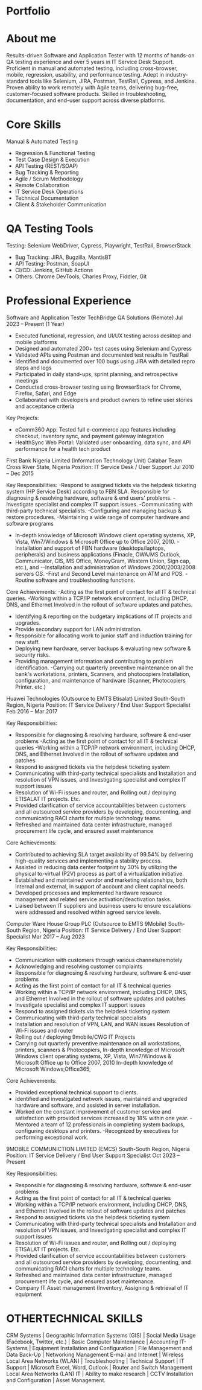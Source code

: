 # Portfolio
# About me
Results-driven Software and Application Tester with 12 months of hands-on QA testing experience and over 5 years in IT Service Desk Support. Proficient in manual and automated testing, including cross-browser, mobile, regression, usability, and performance testing. Adept in industry-standard tools like Selenium, JIRA, Postman, TestRail, Cypress, and Jenkins. Proven ability to work remotely with Agile teams, delivering bug-free, customer-focused software products. Skilled in troubleshooting, documentation, and end-user support across diverse platforms.
# Core Skills
Manual & Automated Testing
- Regression & Functional Testing
- Test Case Design & Execution
- API Testing (REST/SOAP)
- Bug Tracking & Reporting
- Agile / Scrum Methodology
- Remote Collaboration
- IT Service Desk Operations
- Technical Documentation
- Client & Stakeholder Communication
# QA Testing Tools
Testing: Selenium WebDriver, Cypress, Playwright, TestRail, BrowserStack
- Bug Tracking: JIRA, Bugzilla, MantisBT
- API Testing: Postman, SoapUI
- CI/CD: Jenkins, GitHub Actions
- Others: Chrome DevTools, Charles Proxy, Fiddler, Git
# Professional Experience
Software and Application Tester
TechBridge QA Solutions (Remote)
Jul 2023 – Present (1 Year)
- Executed functional, regression, and UI/UX testing across desktop and mobile platforms
- Designed and automated 200+ test cases using Selenium and Cypress
- Validated APIs using Postman and documented test results in TestRail
- Identified and documented over 100 bugs using JIRA with detailed repro steps and logs
- Participated in daily stand-ups, sprint planning, and retrospective meetings
- Conducted cross-browser testing using BrowserStack for Chrome, Firefox, Safari, and Edge
- Collaborated with developers and product owners to refine user stories and acceptance criteria

Key Projects:
- eComm360 App: Tested full e-commerce app features including checkout, inventory sync, and payment gateway integration
- HealthSync Web Portal: Validated user onboarding, data sync, and API performance for a health tech product

First Bank Nigeria Limited (Information Technology Unit) Calabar Team Cross River State, Nigeria Position: IT Service Desk / User Support	                          Jul 2010 – Dec 2015

Key Responsibilities:
-Respond to assigned tickets via the helpdesk ticketing system (HP Service Desk) according to FBN SLA. Responsible for diagnosing & resolving hardware, software & end users' problems.
-Investigate specialist and complex IT support issues.
-Communicating with third-party technical specialists.
-Configuring and managing backup & restore procedures.
-Maintaining a wide range of computer hardware and software programs
-	In-depth knowledge of Microsoft Windows client operating systems, XP, Vista, Win7/Windows & Microsoft Office up to Office 2007, 2010.
-Installation and support of FBN hardware (desktops/laptops, peripherals) and business applications (Finacle, OWA/MS Outlook, Communicator, CIS, MS Office, MoneyGram, Western Union, Sign cap, etc.), and --Installation and administration of Windows 2000/2003/2008 servers OS.
-First and Second Level maintenance on ATM and POS.
-Routine software and troubleshooting functions.

Core Achievements:
-Acting as the first point of contact for all IT & technical queries.
-Working within a TCP/IP network environment, including DHCP, DNS, and Ethernet Involved in the rollout of software updates and patches.
-	Identifying & reporting on the budgetary implications of IT projects and upgrades.
-	Provide secondary support for LAN administration.
-	Responsible for allocating work to junior staff and induction training for new staff.
-	Deploying new hardware, server backups & evaluating new software & security risks.
-	Providing management information and contributing to problem identification.
-Carrying out quarterly preventive maintenance on all the bank's workstations, printers, Scanners, and photocopiers Installation, configuration, and maintenance of hardware 
(Scanner, Photocopiers Printer. etc.)


Huawei Technologies (Outsource to EMTS Etisalat) Limited South-South Region, Nigeria 
Position: IT Service Delivery / End User Support Specialist	                     Feb 2016 – Mar 2017

Key Responsibilities:
-	Responsible for diagnosing & resolving hardware, software & end-user problems
-Acting as the first point of contact for all IT & technical queries
-Working within a TCP/IP network environment, including DHCP, DNS, and Ethernet Involved in the rollout of software updates and patches
-	Respond to assigned tickets via the helpdesk ticketing system
-	Communicating with third-party technical specialists and Installation and resolution of VPN issues, and Investigating specialist and complex IT support issues
-	Resolution of Wi-Fi issues and router, and Rolling out / deploying ETISALAT IT projects. Etc.
-	Provided clarification of service accountabilities between customers and all outsourced service providers by developing, documenting, and communicating RACI charts for multiple technology teams.
-	Refreshed and maintained data center infrastructure, managed procurement life cycle, and ensured asset maintenance

Core Achievements:
-	Contributed to achieving SLA target availability of 99.54% by delivering high-quality services and implementing a stability process.
-	Assisted in reducing data center footprint by 30% by utilizing the physical to-virtual (P2V) process as part of a virtualization initiative.
-	Established and maintained vendor and marketing relationships, both internal and external, in support of account and client capital needs.
-	Developed processes and implemented hardware resource management and related service activation/deactivation tasks.
-	Liaised between IT suppliers and business users to ensure escalations were addressed and resolved within agreed service levels.



Computer Ware House Group PLC (Outsource to EMTS 9Mobile) South-South Region, Nigeria
 Position: IT Service Delivery / End User Support Specialist            Mar 2017 – Aug 2023
 
Key Responsibilities:
-	Communication with customers through various channels/remotely
-	Acknowledging and resolving customer complaints
-	Responsible for diagnosing & resolving hardware, software & end-user problems
-	Acting as the first point of contact for all IT & technical queries
-	Working within a TCP/IP network environment, including DHCP, DNS, and Ethernet Involved in the rollout of software updates and patches
-	Investigate specialist and complex IT support issues
-	Respond to assigned tickets via the helpdesk ticketing system
-	Communicating with third-party technical specialists
-	Installation and resolution of VPN, LAN, and WAN issues Resolution of Wi-Fi issues and router
-	Rolling out / deploying 9mobile/CWG IT Projects
-	Carrying out quarterly preventive maintenance on all workstations, printers, scanners & Photocopiers, In-depth knowledge of Microsoft Windows client operating systems, XP, Vista, Win7/Windows & Microsoft Office up to Office 2007, 2010 In-depth knowledge of Microsoft Windows,Office365,

Core Achievements:
-	Provided exceptional technical support to clients.
-	Identified and investigated network issues, maintained and upgraded hardware and software, and assisted in server installation.
-	Worked on the constant improvement of customer service and satisfaction with provided services increased by 18% within one year.
-Mentored a team of 12 professionals in completing system backups, configuring desktops and printers.
-Recognized by executives for performing exceptional work.


9MOBILE COMMUNICTION LIMITED (EMCS) South-South Region, Nigeria 
Position: IT Service Delivery / End User Support Specialist	                       Oct 2023 – Present

Key Responsibilities:
-	Responsible for diagnosing & resolving hardware, software & end-user problems
-	Acting as the first point of contact for all IT & technical queries
-	Working within a TCP/IP network environment, including DHCP, DNS, and Ethernet Involved in the rollout of software updates and patches
-	Respond to assigned tickets via the helpdesk ticketing system
-	Communicating with third-party technical specialists and Installation and resolution of VPN issues, and Investigating specialist and complex IT support issues
-	Resolution of Wi-Fi issues and router, and Rolling out / deploying ETISALAT IT projects. Etc.
-	Provided clarification of service accountabilities between customers and all outsourced service providers by developing, documenting, and communicating RACI charts for multiple technology teams.
-	Refreshed and maintained data center infrastructure, managed procurement life cycle, and ensured asset maintenance.
-	Company IT Asset management (Inventory, Assigning & retrieval of IT equipment


# OTHERTECHNICAL SKILLS
CRM Systems | Geographic Information Systems (GIS) | Social Media Usage (Facebook, Twitter, etc.) | Basic Computer Maintenance | Accounting IT-Systems | Equipment Installation and Configuration  | File Management and Data Back-Up | Networking Management E-mail and Internet | Wireless Local Area Networks (WLAN) | Troubleshooting | Technical Support | IT Support | Microsoft Excel, Word, Outlook | Router and Switch Management Local Area Networks (LAN) IT | Ability to make research | CCTV Installation and Configuration | Asset Management.


